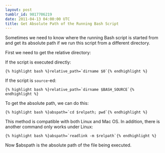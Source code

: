 ```yaml
---
layout: post
tumblr_id: 9817706219
date: 2011-04-13 04:00:00 UTC
title: Get Absolute Path of the Running Bash Script
---
```


Sometimes we need to know where the running Bash script is started from and get its absolute path if we run this script from a different directory.

First we need to get the relative directory:

If the script is executed directly:

    {% highlight bash %}relative_path=`dirname $0`{% endhighlight %}
    
If the script is `source`-ed:

    {% highlight bash %}relative_path=`dirname $BASH_SOURCE`{% endhighlight %}

To get the absolute path, we can do this:

    {% highlight bash %}abspath=`cd $relpath; pwd`{% endhighlight %}

This method is compatible with both Linux and Mac OS. In addition, there is another command only works under Linux:

    {% highlight bash %}abspath=`readlink -m $relpath`{% endhighlight %}

Now $abspath is the absolute path of the file being executed.
